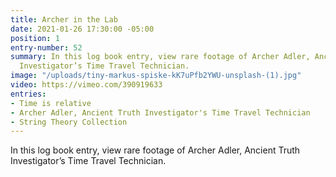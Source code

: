 ```yaml
---
title: Archer in the Lab
date: 2021-01-26 17:30:00 -05:00
position: 1
entry-number: 52
summary: In this log book entry, view rare footage of Archer Adler, Ancient Truth
  Investigator’s Time Travel Technician.
image: "/uploads/tiny-markus-spiske-kK7uPfb2YWU-unsplash-(1).jpg"
video: https://vimeo.com/390919633
entries:
- Time is relative
- Archer Adler, Ancient Truth Investigator's Time Travel Technician
- String Theory Collection
---
```


In this log book entry, view rare footage of Archer Adler, Ancient Truth Investigator’s Time Travel Technician.